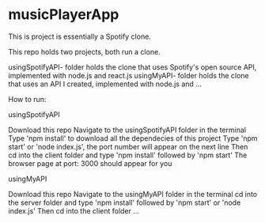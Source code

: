 # musicPlayerApp

This is project is essentially a Spotify clone.

This repo holds two projects, both run a clone.

usingSpotifyAPI- folder holds the clone that uses Spotify's open source API, implemented with node.js and react.js
usingMyAPI- folder holds the clone that uses an API I created, implemented with node.js and ...

How to run:

usingSpotifyAPI

Download this repo
Navigate to the usingSpotifyAPI folder in the terminal
Type 'npm install' to download all the dependecies of this project
Type 'npm start' or 'node index.js', the port number will appear on the next line
Then cd into the client folder and type 'npm install' followed by 'npm start'
The browser page at port: 3000 should appear for you

usingMyAPI

Download this repo
Navigate to the usingMyAPI folder in the terminal
cd into the server folder and type 'npm install' followed by 'npm start' or 'node index.js'
Then cd into the client folder ...
